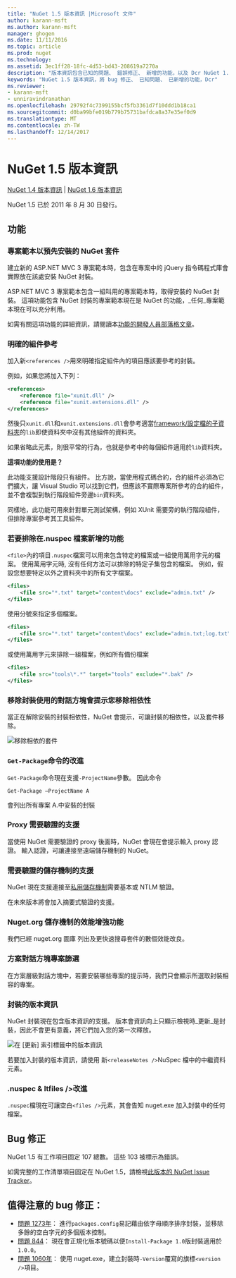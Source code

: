 ```yaml
---
title: "NuGet 1.5 版本資訊 |Microsoft 文件"
author: karann-msft
ms.author: karann-msft
manager: ghogen
ms.date: 11/11/2016
ms.topic: article
ms.prod: nuget
ms.technology: 
ms.assetid: 3ec1ff28-18fc-4d53-bd43-208619a7270a
description: "版本資訊包含已知的問題、 錯誤修正、 新增的功能，以及 Dcr NuGet 1.5。"
keywords: "NuGet 1.5 版本資訊，將 bug 修正、 已知問題、 已新增的功能，Dcr"
ms.reviewer:
- karann-msft
- unniravindranathan
ms.openlocfilehash: 29792f4c7399155bcf5fb3361d7f10ddd1b18ca1
ms.sourcegitcommit: d0ba99bfe019b779b75731bafdca8a37e35ef0d9
ms.translationtype: MT
ms.contentlocale: zh-TW
ms.lasthandoff: 12/14/2017
---
```

 # <a name="nuget-15-release-notes"></a>NuGet 1.5 版本資訊

[NuGet 1.4 版本資訊](../release-notes/nuget-1.4.md) | [NuGet 1.6 版本資訊](../release-notes/nuget-1.6.md)

NuGet 1.5 已於 2011 年 8 月 30 日發行。

## <a name="features"></a>功能

### <a name="project-templates-with-preinstalled-nuget-packages"></a>專案範本以預先安裝的 NuGet 套件
建立新的 ASP.NET MVC 3 專案範本時，包含在專案中的 jQuery 指令碼程式庫會實際放在該處安裝 NuGet 封裝。

ASP.NET MVC 3 專案範本包含一組叫用的專案範本時，取得安裝的 NuGet 封裝。 這項功能包含 NuGet 封裝的專案範本現在是 NuGet 的功能，_任何_專案範本現在可以充分利用。

如需有關這項功能的詳細資訊，請閱讀本[功能的開發人員部落格文章](http://blogs.msdn.com/b/marcinon/archive/2011/07/08/project-templates-and-preinstalled-nuget-packages.aspx)。

### <a name="explicit-assembly-references"></a>明確的組件參考
加入新`<references />`用來明確指定組件內的項目應該要參考的封裝。

例如，如果您將加入下列：

```xml
<references>
    <reference file="xunit.dll" />
    <reference file="xunit.extensions.dll" />
</references>
```

然後只`xunit.dll`和`xunit.extensions.dll`會參考適當[framework/設定檔的子資料夾](../schema/nuspec.md#explicit-assembly-references)的`lib`即使資料夾中沒有其他組件的資料夾。

如果省略此元素，則很平常的行為，也就是參考中的每個組件適用於`lib`資料夾。

__這項功能的使用是？__

此功能支援設計階段只有組件。 比方說，當使用程式碼合約，合約組件必須為它們擴大，讓 Visual Studio 可以找到它們，但應該不實際專案所參考的合約組件，並不會複製到執行階段組件旁邊`bin`資料夾。

同樣地，此功能可用來針對單元測試架構，例如 XUnit 需要旁的執行階段組件，但排除專案參考其工具組件。

### <a name="added-ability-to-exclude-files-in-the-nuspec"></a>若要排除在.nuspec 檔案新增的功能
`<file>`內的項目`.nuspec`檔案可以用來包含特定的檔案或一組使用萬用字元的檔案。 使用萬用字元時, 沒有任何方法可以排除的特定子集包含的檔案。 例如，假設您想要特定以外之資料夾中的所有文字檔案。

```xml
<files>
    <file src="*.txt" target="content\docs" exclude="admin.txt" />
</files>
```

使用分號來指定多個檔案。

```xml
<files>
    <file src="*.txt" target="content\docs" exclude="admin.txt;log.txt" />
</files>
```

或使用萬用字元來排除一組檔案，例如所有備份檔案

```xml
<files>
    <file src="tools\*.*" target="tools" exclude="*.bak" />
</files>
```

### <a name="removing-packages-using-the-dialog-prompts-to-remove-dependencies"></a>移除封裝使用的對話方塊會提示您移除相依性
當正在解除安裝的封裝相依性，NuGet 會提示，可讓封裝的相依性，以及套件移除。

![移除相依的套件](./media/remove-dependent-packages.png)


### <a name="get-package-command-improvement"></a>`Get-Package`命令的改進
`Get-Package`命令現在支援`-ProjectName`參數。 因此命令

    Get-Package –ProjectName A

會列出所有專案 A.中安裝的封裝

### <a name="support-for-proxies-that-require-authentication"></a>Proxy 需要驗證的支援
當使用 NuGet 需要驗證的 proxy 後面時，NuGet 會現在會提示輸入 proxy 認證。 輸入認證，可讓連接至遠端儲存機制的 NuGet。

### <a name="support-for-repositories-that-require-authentication"></a>需要驗證的儲存機制的支援
NuGet 現在支援連接至[私用儲存機制](../hosting-packages/local-feeds.md)需要基本或 NTLM 驗證。

在未來版本將會加入摘要式驗證的支援。

### <a name="performance-improvements-to-the-nugetorg-repository"></a>Nuget.org 儲存機制的效能增強功能
我們已經 nuget.org 圖庫 列出及更快速搜尋套件的數個效能改良。

### <a name="solution-dialog-project-filtering"></a>方案對話方塊專案篩選
在方案層級對話方塊中，若要安裝哪些專案的提示時，我們只會顯示所選取封裝相容的專案。

### <a name="package-release-notes"></a>封裝的版本資訊
NuGet 封裝現在包含版本資訊的支援。 版本會資訊向上只顯示檢視時_更新_是封裝，因此不會更有意義，將它們加入您的第一次釋放。

![在 [更新] 索引標籤中的版本資訊](./media/manage-nuget-packages-release-notes.png)

若要加入封裝的版本資訊，請使用 新`<releaseNotes />`NuSpec 檔中的中繼資料元素。

### <a name="nuspec-ltfiles-gt-improvement"></a>.nuspec & ltfiles /&gt;改進
`.nuspec`檔現在可讓空白`<files />`元素，其會告知 nuget.exe 加入封裝中的任何檔案。

## <a name="bug-fixes"></a>Bug 修正
NuGet 1.5 有工作項目固定 107 總數。 這些 103 被標示為錯誤。

如需完整的工作清單項目固定在 NuGet 1.5，請檢視[此版本的 NuGet Issue Tracker](http://nuget.codeplex.com/workitem/list/advanced?keyword=&status=All&type=All&priority=All&release=NuGet%201.5&assignedTo=All&component=All&sortField=Summary&sortDirection=Descending&page=0)。

## <a name="bug-fixes-worth-noting"></a>值得注意的 bug 修正：

* [問題 1273年](http://nuget.codeplex.com/workitem/1273)： 進行`packages.config`易記藉由依字母順序排序封裝，並移除多餘的空白字元的多個版本控制。
* [問題 844](http://nuget.codeplex.com/workitem/844)： 現在會正規化版本號碼以便`Install-Package 1.0`版封裝適用於`1.0.0`。
* [問題 1060年](http://nuget.codeplex.com/workitem/1060)： 使用 nuget.exe，建立封裝時`-Version`覆寫的旗標`<version />`項目。
